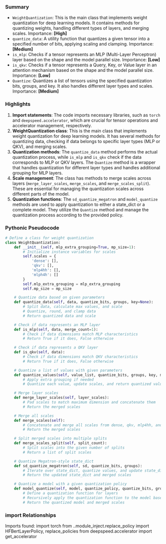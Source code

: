 

### Summary



* `WeightQuantization`: This is the main class that implements weight quantization for deep learning models. It contains methods for quantizing weights, handling different types of layers, and merging scales. Importance: **[High]**
* `quantize_data`: A utility function that quantizes a given tensor into a specified number of bits, applying scaling and clamping. Importance: **[Medium]**
* `is_mlp`: Checks if a tensor represents an MLP (Multi-Layer Perceptron) layer based on the shape and the model parallel size. Importance: **[Low]**
* `is_qkv`: Checks if a tensor represents a Query, Key, or Value layer in an attention mechanism based on the shape and the model parallel size. Importance: **[Low]**
* `Quantize`: Quantizes a list of tensors using the specified quantization bits, groups, and key. It also handles different layer types and scales. Importance: **[Medium]**

### Highlights



1. **Import statements**: The code imports necessary libraries, such as `torch` and `deepspeed.accelerator`, which are crucial for tensor operations and accelerator management, respectively.
2. **WeightQuantization class**: This is the main class that implements weight quantization for deep learning models. It has several methods for quantizing data, checking if data belongs to specific layer types (MLP or QKV), and merging scales.
3. **Quantization methods**: The `quantize_data` method performs the actual quantization process, while `is_mlp` and `is_qkv` check if the data corresponds to MLP or QKV layers. The `Quantize` method is a wrapper that handles quantization for different layer types and handles additional grouping for MLP layers.
4. **Scale management**: The class has methods to merge scales across layers (`merge_layer_scales`, `merge_scales`, and `merge_scales_split`). These are essential for managing the quantization scales across different parts of the model.
5. **Quantization functions**: The `sd_quantize_megatron` and `model_quantize` methods are used to apply quantization to either a state_dict or a complete model. They utilize the `Quantize` method and manage the quantization process according to the provided policy.

### Pythonic Pseudocode

```python
# Define a class for weight quantization
class WeightQuantization:
    def __init__(self, mlp_extra_grouping=True, mp_size=1):
        # Initialize instance variables for scales
        self.scales = {
            'dense': [],
            'qkv': [],
            'mlp4hh': [],
            'mlph4h': []
        }
        self.mlp_extra_grouping = mlp_extra_grouping
        self.mp_size = mp_size

    # Quantize data based on given parameters
    def quantize_data(self, data, quantize_bits, groups, key=None):
        # Split data, calculate max values, and scale
        # Quantize, round, and clamp data
        # Return quantized data and scale

    # Check if data represents an MLP layer
    def is_mlp(self, data, merge_count=1):
        # Check if data dimensions match MLP characteristics
        # Return True if it does, False otherwise

    # Check if data represents a QKV layer
    def is_qkv(self, data):
        # Check if data dimensions match QKV characteristics
        # Return True if it does, False otherwise

    # Quantize a list of values with given parameters
    def quantize_values(self, value_list, quantize_bits, groups, key, merge_dim=0):
        # Apply extra grouping if needed
        # Quantize each value, update scales, and return quantized values

    # Merge layer scales
    def merge_layer_scales(self, layer_scales):
        # Pad scales to match maximum dimension and concatenate them
        # Return the merged scales

    # Merge all scales
    def merge_scales(self):
        # Concatenate and merge all scales from dense, qkv, mlp4hh, and mlph4h
        # Return the merged scales

    # Split merged scales into multiple splits
    def merge_scales_split(self, split_count):
        # Split scales into the given number of splits
        # Return a list of split scales

    # Quantize Megatron-style state_dict
    def sd_quantize_megatron(self, sd, quantize_bits, groups):
        # Iterate over state_dict, quantize values, and update state_dict
        # Return the updated state_dict and merged scales

    # Quantize a model with a given quantization policy
    def model_quantize(self, model, quantize_policy, quantize_bits, groups):
        # Define a quantization function for layers
        # Recursively apply the quantization function to the model based on the policy
        # Return the quantized model and merged scales
```


### import Relationships

Imports found:
import torch
from ..module_inject.replace_policy import HFBertLayerPolicy, replace_policies
from deepspeed.accelerator import get_accelerator